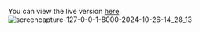 
You can view the live version [here](http://web-production-90c90.up.railway.app).
![screencapture-127-0-0-1-8000-2024-10-26-14_28_13](https://github.com/user-attachments/assets/0d4241b3-4003-4cc6-9689-3c9311fce32d)
